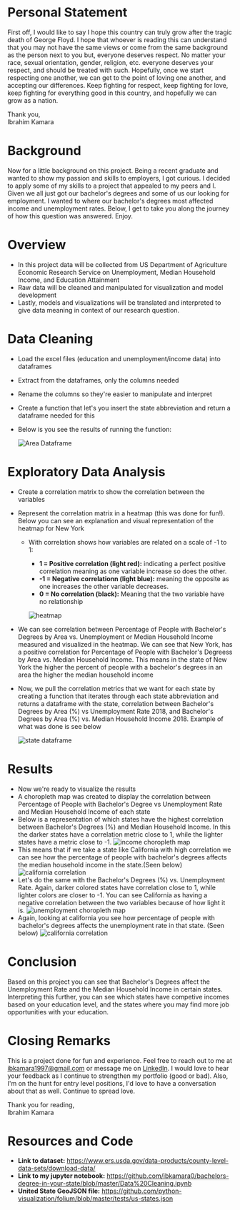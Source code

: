 # Personal Statement
First off, I would like to say I hope this country can truly grow after the tragic death of George Floyd. I hope that whoever is reading this can understand that you may not have the same views or come from the same background as the person next to you but, everyone deserves respect. No matter your race, sexual orientation, gender, religion, etc. everyone deserves your respect, and should be treated with such. Hopefully, once we start respecting one another, we can get to the point of loving one another, and accepting our differences. Keep fighting for respect, keep fighting for love, keep fighting for everything good in this country, and hopefully we can grow as a nation.

Thank you,<br/>
Ibrahim Kamara

# Background
Now for a little background on this project. Being a recent graduate and wanted to show my passion and skills to employers, I got curious. I decided to apply some of my skills to a project that appealed to my peers and I. Given we all just got our bachelor's degrees and some of us our looking for employment. I wanted to where our bachelor's degrees most affected income and unemployment rates. Below, I get to take you along the journey of how this question was answered. Enjoy.

# Overview
- In this project data will be collected from US Department of Agriculture Economic Research Service on Unemployment, Median Household Income, and Education Attainment
- Raw data will be cleaned and manipulated for visualization and model development
- Lastly, models and visualizations will be translated and interpreted to give data meaning in context of our research question.

# Data Cleaning
- Load the excel files (education and unemployment/income data) into dataframes
- Extract from the dataframes, only the columns needed
- Rename the columns so they're easier to manipulate and interpret
- Create a function that let's you insert the state abbreviation and return a dataframe needed for this
- Below is you see the results of running the function:

  ![Area Dataframe](https://github.com/ibkamara0/bachelors-degree-in-your-state/blob/master/Dataframe.JPG)

# Exploratory Data Analysis
- Create a correlation matrix to show the correlation between the variables
- Represent the correlation matrix in a heatmap (this was done for fun!). Below you can see an explanation and visual representation of the heatmap for New York
  - With correlation shows how variables are related on a scale of -1 to 1:
    - **1 = Positive correlation (light red):**  indicating a perfect positive correlation meaning as one variable increase so does the other. 
    - **-1 = Negative correlationn (light blue):** meaning the opposite as one increases the other variable decreases. 
    - **0 = No correlation (black):**  Meaning that the two variable have no relationship
    
    ![heatmap](https://github.com/ibkamara0/bachelors-degree-in-your-state/blob/master/heatmap.JPG)
 - We can see correlation between Percentage of People with Bachelor's Degrees by Area vs. Unemployment or Median Household Income measured and visualized in the heatmap. We can see that New York, has a positive correlation for Percentage of People with Bachelor's Degreess by Area vs. Median Household Income. This means in the state of New York the higher the percent of people with a bachelor's degrees in an area the higher the median household income
- Now, we pull the correlation metrics that we want for each state by creating a function that iterates through each state abbreviation and returns a dataframe with the state, correlation between Bachelor's Degrees by Area (%) vs Unemployment Rate 2018, and Bachelor's Degrees by Area (%) vs. Median Household Income 2018.
Example of what was done is see below

   ![state dataframe](https://github.com/ibkamara0/bachelors-degree-in-your-state/blob/master/State%20Dataframe.JPG)
   
# Results
- Now we're ready to visualize the results
- A choropleth map was created to display the correlation between Percentage of People with Bachelor's Degree vs Unemployment Rate and Median Household Income of each state
- Below is a representation of which states have the highest correlation between Bachelor's Degrees (%) and Median Household Income. In this the darker states have a correlation metric close to 1, while the lighter states have a metric close to -1. 
  ![income choropleth map](https://github.com/ibkamara0/bachelors-degree-in-your-state/blob/master/IncomeMap.JPG)
- This means that if we take a state like California with high correlation we can see how the percentage of people with bachelor's degrees affects the median household income in the state.(Seen below)
![california correlation](https://github.com/ibkamara0/bachelors-degree-in-your-state/blob/master/CaliIncome.png)
- Let's do the same with the Bachelor's Degrees (%) vs. Unemployment Rate. Again, darker colored states have correlation close to 1, while lighter colors are closer to -1. You can see California as having a negative correlation between the two variables because of how light it is.
![unemployment choropleth map](https://github.com/ibkamara0/bachelors-degree-in-your-state/blob/master/unemploymentMap.JPG)
- Again, looking at california you see how percentage of people with bachelor's degrees affects the unemployment rate in that state.  (Seen below)
![california correlation](https://github.com/ibkamara0/bachelors-degree-in-your-state/blob/master/CaliUnemployment.png)

# Conclusion
Based on this project you can see that Bachelor's Degrees affect the Unemployment Rate and the Median Household Income in certain states. Interpreting this further, you can see which states have competive incomes based on your education level, and the states where you may find more job opportunities with your education.

# Closing Remarks
This is a project done for fun and experience. Feel free to reach out to me at ibkamara1997@gmail.com or message me on [LinkedIn](https://www.linkedin.com/in/ibrahim-kamara-81b427139/). I would love to hear your feedback as I continue to strengthen my portfolio (good or bad). Also, I'm on the hunt for entry level positions, I'd love to have a conversation about that as well. Continue to spread love.

Thank you for reading,<br/>
Ibrahim Kamara

# Resources and Code
- **Link to dataset:** https://www.ers.usda.gov/data-products/county-level-data-sets/download-data/
- **Link to my jupyter notebook:** https://github.com/ibkamara0/bachelors-degree-in-your-state/blob/master/Data%20Cleaning.ipynb
- **United State GeoJSON file:** https://github.com/python-visualization/folium/blob/master/tests/us-states.json
